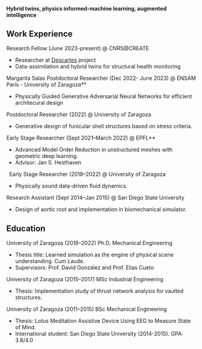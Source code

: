 #### Hybrid twins, physics informed-machine learning, augmented intelligence


## Work Experience

Research Fellow (June 2023-present) @ CNRS@CREATE
* Researcher at [Descartes](https://descartes.cnrsatcreate.cnrs.fr/) project 
* Data-assimilation and hybrid twins for structural health monitoring


Margarita Salas Postdoctoral Researcher (Dec 2022- June 2023) @ ENSAM Paris - University of Zaragoza** 
* Physically Guided Generative Adversarial Neural Networks for efficient architecural design


Postdoctoral Researcher (2022) @ University of Zaragoza
* Generative design of funicular shell structures based on stress criteria.


Early Stage Researcher (Sept 2021–March 2022) @ EPFL**
* Advanced Model Order Reduction in unstructured meshes with geometric deep learning. 
* Advisor: Jan S. Hesthaven

 
Early Stage Researcher (2018–2022) @ University of Zaragoza
* Physically sound data-driven fluid dynamics.


Research Assistant (Sept 2014–Jan 2015) @ San Diego State University
* Design of aortic root and implementation in biomechanical simulator.



## Education
University of Zaragoza (2018–2022) Ph.D. Mechanical Engineering
* Thesis title: Learned simulation as the engine of physical scene understanding. Cum Laude. 
* Supervisors: Prof. David González and Prof. Elías Cueto



University of Zaragoza (2015–2017) MSc Industrial Engineering
* Thesis: Implementation study of thrust network analysis for vaulted structures.



University of Zaragoza (2011–2015) BSc Mechanical Engineering
* Thesis: Lotus Meditation Assistive Device Using EEG to Measure State of Mind.
* International student: San Diego State University (2014-2015). GPA: 3.8/4.0


